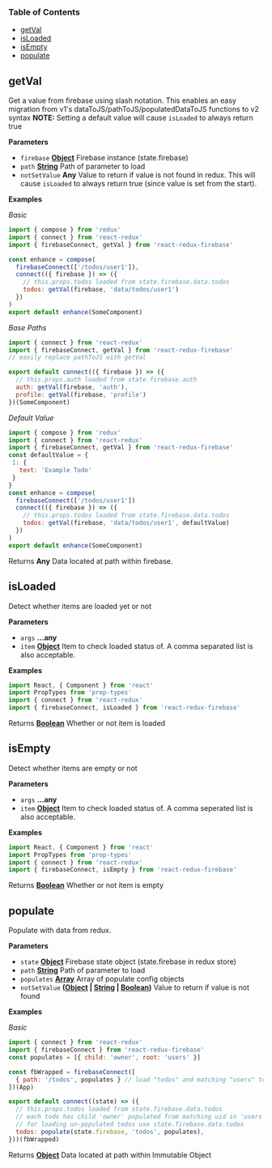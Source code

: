 <!-- Generated by documentation.js. Update this documentation by updating the source code. -->

### Table of Contents

-   [getVal](#getval)
-   [isLoaded](#isloaded)
-   [isEmpty](#isempty)
-   [populate](#populate)

## getVal

Get a value from firebase using slash notation.  This enables an easy
migration from v1's dataToJS/pathToJS/populatedDataToJS functions to v2 syntax
**NOTE:** Setting a default value will cause `isLoaded` to always return true

**Parameters**

-   `firebase` **[Object](https://developer.mozilla.org/en-US/docs/Web/JavaScript/Reference/Global_Objects/Object)** Firebase instance (state.firebase)
-   `path` **[String](https://developer.mozilla.org/en-US/docs/Web/JavaScript/Reference/Global_Objects/String)** Path of parameter to load
-   `notSetValue` **Any** Value to return if value is not
    found in redux. This will cause `isLoaded` to always return true (since
    value is set from the start).

**Examples**

_Basic_

```javascript
import { compose } from 'redux'
import { connect } from 'react-redux'
import { firebaseConnect, getVal } from 'react-redux-firebase'

const enhance = compose(
  firebaseConnect(['/todos/user1']),
  connect(({ firebase }) => ({
    // this.props.todos loaded from state.firebase.data.todos
    todos: getVal(firebase, 'data/todos/user1')
  })
)
export default enhance(SomeComponent)
```

_Base Paths_

```javascript
import { connect } from 'react-redux'
import { firebaseConnect, getVal } from 'react-redux-firebase'
// easily replace pathToJS with getVal

export default connect(({ firebase }) => ({
  // this.props.auth loaded from state.firebase.auth
  auth: getVal(firebase, 'auth'),
  profile: getVal(firebase, 'profile')
})(SomeComponent)
```

_Default Value_

```javascript
import { compose } from 'redux'
import { connect } from 'react-redux'
import { firebaseConnect, getVal } from 'react-redux-firebase'
const defaultValue = {
 1: {
   text: 'Example Todo'
 }
}
const enhance = compose(
  firebaseConnect(['/todos/user1'])
  connect(({ firebase }) => ({
    // this.props.todos loaded from state.firebase.data.todos
    todos: getVal(firebase, 'data/todos/user1', defaultValue)
  })
)
export default enhance(SomeComponent)
```

Returns **Any** Data located at path within firebase.

## isLoaded

Detect whether items are loaded yet or not

**Parameters**

-   `args` **...any** 
-   `item` **[Object](https://developer.mozilla.org/en-US/docs/Web/JavaScript/Reference/Global_Objects/Object)** Item to check loaded status of. A comma separated
    list is also acceptable.

**Examples**

```javascript
import React, { Component } from 'react'
import PropTypes from 'prop-types'
import { connect } from 'react-redux'
import { firebaseConnect, isLoaded } from 'react-redux-firebase'
```

Returns **[Boolean](https://developer.mozilla.org/en-US/docs/Web/JavaScript/Reference/Global_Objects/Boolean)** Whether or not item is loaded

## isEmpty

Detect whether items are empty or not

**Parameters**

-   `args` **...any** 
-   `item` **[Object](https://developer.mozilla.org/en-US/docs/Web/JavaScript/Reference/Global_Objects/Object)** Item to check loaded status of. A comma seperated list
    is also acceptable.

**Examples**

```javascript
import React, { Component } from 'react'
import PropTypes from 'prop-types'
import { connect } from 'react-redux'
import { firebaseConnect, isEmpty } from 'react-redux-firebase'
```

Returns **[Boolean](https://developer.mozilla.org/en-US/docs/Web/JavaScript/Reference/Global_Objects/Boolean)** Whether or not item is empty

## populate

Populate with data from redux.

**Parameters**

-   `state` **[Object](https://developer.mozilla.org/en-US/docs/Web/JavaScript/Reference/Global_Objects/Object)** Firebase state object (state.firebase in redux store)
-   `path` **[String](https://developer.mozilla.org/en-US/docs/Web/JavaScript/Reference/Global_Objects/String)** Path of parameter to load
-   `populates` **[Array](https://developer.mozilla.org/en-US/docs/Web/JavaScript/Reference/Global_Objects/Array)** Array of populate config objects
-   `notSetValue` **([Object](https://developer.mozilla.org/en-US/docs/Web/JavaScript/Reference/Global_Objects/Object) \| [String](https://developer.mozilla.org/en-US/docs/Web/JavaScript/Reference/Global_Objects/String) \| [Boolean](https://developer.mozilla.org/en-US/docs/Web/JavaScript/Reference/Global_Objects/Boolean))** Value to return if value is not found

**Examples**

_Basic_

```javascript
import { connect } from 'react-redux'
import { firebaseConnect } from 'react-redux-firebase'
const populates = [{ child: 'owner', root: 'users' }]

const fbWrapped = firebaseConnect([
  { path: '/todos', populates } // load "todos" and matching "users" to redux
])(App)

export default connect((state) => ({
  // this.props.todos loaded from state.firebase.data.todos
  // each todo has child 'owner' populated from matching uid in 'users' root
  // for loading un-populated todos use state.firebase.data.todos
  todos: populate(state.firebase, 'todos', populates),
}))(fbWrapped)
```

Returns **[Object](https://developer.mozilla.org/en-US/docs/Web/JavaScript/Reference/Global_Objects/Object)** Data located at path within Immutable Object
